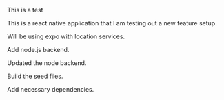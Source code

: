 This is a test

This is a react native application that I am testing out a new feature setup.

Will be using expo with location services.

Add node.js backend.

Updated the node backend.

Build the seed files.

Add necessary dependencies.

